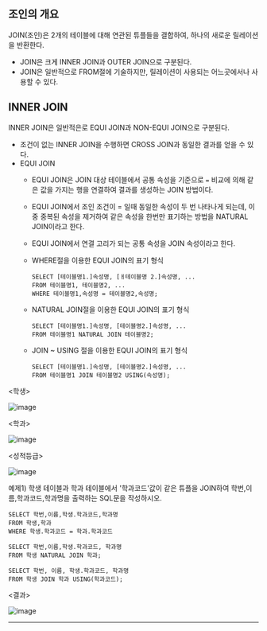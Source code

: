## 조인의 개요

JOIN(조인)은 2개의 테이블에 대해 연관된 튜플들을 결합하여, 하나의 새로운 릴레이션을 반환한다.

- JOIN은 크게 INNER JOIN과 OUTER JOIN으로 구분된다.
- JOIN은 일반적으로 FROM절에 기술하지만, 릴레이션이 사용되는 어느곳에서나 사용할 수 있다.

## INNER JOIN

INNER JOIN은 일반적은로 EQUI JOIN과 NON-EQUI JOIN으로 구분된다.

- 조건이 없는 INNER JOIN을 수행하면 CROSS JOIN과 동일한 결과를 얻을 수 있다.
- EQUI JOIN
  - EQUI JOIN은 JOIN 대상 테이블에서 공통 속성을 기준으로 `=` 비교에 의해 같은 값을 가지는 행을 연결하여 결과를 생성하는 JOIN 방법이다.
  - EQUI JOIN에서 조인 조건이 = 일때 동일한 속성이 두 번 나타나게 되는데, 이 중 중복된 속성을 제거하여 같은 속성을 한번만 표기하는 방법을 NATURAL JOIN이라고 한다.
  - EQUI JOIN에서 연결 고리가 되는 공통 속성을 JOIN 속성이라고 한다.
  - WHERE절을 이용한 EQUI JOIN의 표기 형식

    ```
    SELECT [테이블명1.]속성명, [ㅐ테이블명 2.]속성명, ...
    FROM 테이블명1, 테이블명2, ...
    WHERE 테이블명1,속성명 = 테이블명2,속성명;
    ```

  - NATURAL JOIN절을 이용한 EQUI JOIN의 표기 형식
   
    ```
    SELECT [테이블명1.]속성명, [테이블명2.]속성명, ...
    FROM 테이블명1 NATURAL JOIN 테이블명2;
    ```

  - JOIN \~ USING 절을 이용한 EQUI JOIN의 표기 형식

    ```
    SELECT [테이블명1.]속성명, [테이블명2.]속성명, ...
    FROM 테이블명1 JOIN 테이블명2 USING(속성명);
    ```

<학생>

![image](https://github.com/user-attachments/assets/6c3cce8e-6d90-4823-9c8b-98c9de50c015)

<학과>

![image](https://github.com/user-attachments/assets/354c2966-213a-4937-898f-657d6de38ce9)

<성적등급>

![image](https://github.com/user-attachments/assets/6351a65c-6435-489a-9fdc-e1d5ad2da50d)


예제1) 학생 테이블과 학과 테이블에서 '학과코드'값이 같은 튜플을 JOIN하여 학번,이름,학과코드,학과명을 출력하는 SQL문을 작성하시오.

```
SELECT 학번,이름,학생.학과코드,학과명
FROM 학생,학과
WHERE 학생.학과코드 = 학과.학과코드

SELECT 학번,이름,학생.학과코드, 학과명
FROM 학생 NATURAL JOIN 학과;

SELECT 학번, 이름, 학생.학과코드, 학과명
FROM 학생 JOIN 학과 USING(학과코드);
```

<결과>

![image](https://github.com/user-attachments/assets/ff15cfff-b70d-4f6e-ad92-b6b20bee2ae9)

---
